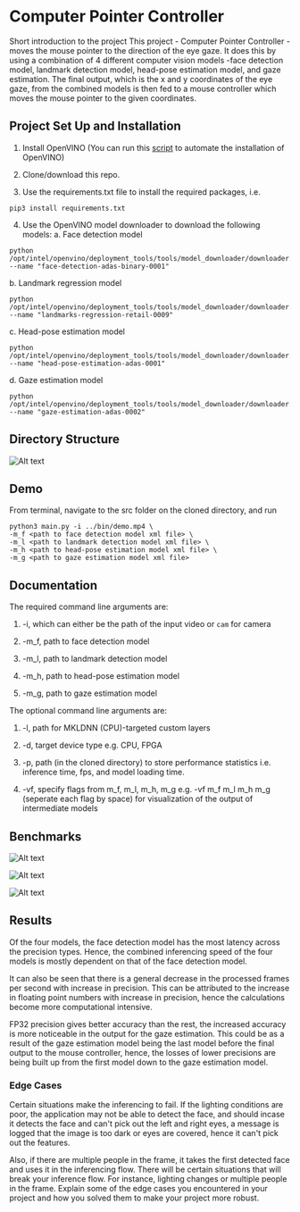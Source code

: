 # Computer Pointer Controller

Short introduction to the project
This project - Computer Pointer Controller - moves the mouse pointer to the direction of the eye gaze. It does this by using a combination of 4 different computer vision models -face detection model, landmark detection model, head-pose estimation model, and gaze estimation. The final output, which is the x and y coordinates of the eye gaze, from the combined models is then fed to a mouse controller which moves the mouse pointer to the given coordinates.

## Project Set Up and Installation

1. Install OpenVINO (You can run this [script](https://github.com/Tob-iee/OpenVINO_installation) to automate the installation of OpenVINO)

2. Clone/download this repo.

3. Use the requirements.txt file to install the required packages, i.e.
```
pip3 install requirements.txt
```

4. Use the OpenVINO model downloader to download the following models:
  a. Face detection model
  ```
  python /opt/intel/openvino/deployment_tools/tools/model_downloader/downloader.py --name "face-detection-adas-binary-0001"
  ```
  
  b. Landmark regression model
  ```
  python /opt/intel/openvino/deployment_tools/tools/model_downloader/downloader.py --name "landmarks-regression-retail-0009"
  ```
  
  c. Head-pose estimation model
  ```
  python /opt/intel/openvino/deployment_tools/tools/model_downloader/downloader.py --name "head-pose-estimation-adas-0001"
  ```
  
  d. Gaze estimation model
  ```
  python /opt/intel/openvino/deployment_tools/tools/model_downloader/downloader.py --name "gaze-estimation-adas-0002"
  ```

## Directory Structure 

![Alt text](https://github.com/ajudges/mouseController/blob/master/bin/directorystructure.png)

## Demo

From terminal, navigate to the src folder on the cloned directory, and run
```
python3 main.py -i ../bin/demo.mp4 \
-m_f <path to face detection model xml file> \
-m_l <path to landmark detection model xml file> \
-m_h <path to head-pose estimation model xml file> \
-m_g <path to gaze estimation model xml file>
```

## Documentation

The required command line arguments are:

1. -i, which can either be the path of the input video or ``cam`` for camera

2. -m_f, path to face detection model 

3. -m_l, path to landmark detection model

4. -m_h, path to head-pose estimation model

5. -m_g, path to gaze estimation model

The optional command line arguments are:

1. -l, path for MKLDNN (CPU)-targeted custom layers

2. -d, target device type e.g. CPU, FPGA

3. -p, path (in the cloned directory) to store performance statistics i.e. inference time, fps, and model loading time. 

4. -vf, specify flags from m_f, m_l, m_h, m_g e.g. -vf m_f m_l m_h m_g (seperate each flag by space) for visualization of the output of intermediate models

## Benchmarks
![Alt text](https://github.com/ajudges/mouseController/blob/master/bin/Inference%20Time.png)

![Alt text](https://github.com/ajudges/mouseController/blob/master/bin/FPS.png)

![Alt text](https://github.com/ajudges/mouseController/blob/master/bin/Model%20load%20time.png)

## Results

Of the four models, the face detection model has the most latency across the precision types. Hence, the combined inferencing speed of the four models is mostly dependent on that of the face detection model. 

It can also be seen that there is a general decrease in the processed frames per second with increase in precision. This can be attributed to the increase in floating point numbers with increase in precision, hence the calculations become more computational intensive.

FP32 precision gives better accuracy than the rest, the increased accuracy is more noticeable in the output for the gaze estimation. This could be as a result of the gaze estimation model being the last model before the final output to the mouse controller, hence, the losses of lower precisions are being built up from the first model down to the gaze estimation model.

### Edge Cases

Certain situations make the inferencing to fail. If the lighting conditions are poor, the application may not be able to detect the face, and should incase it detects the face and can't pick out the left and right eyes, a message is logged that the image is too dark or eyes are covered, hence it can't pick out the features.

Also, if there are multiple people in the frame, it takes the first detected face and uses it in the inferencing flow.
There will be certain situations that will break your inference flow. For instance, lighting changes or multiple people in the frame. Explain some of the edge cases you encountered in your project and how you solved them to make your project more robust.
